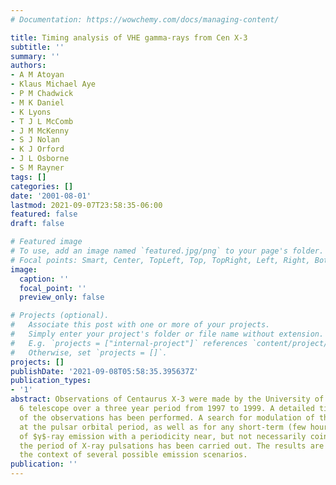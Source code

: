 ```yaml
---
# Documentation: https://wowchemy.com/docs/managing-content/

title: Timing analysis of VHE gamma-rays from Cen X-3
subtitle: ''
summary: ''
authors:
- A M Atoyan
- Klaus Michael Aye
- P M Chadwick
- M K Daniel
- K Lyons
- T J L McComb
- J M McKenny
- S J Nolan
- K J Orford
- J L Osborne
- S M Rayner
tags: []
categories: []
date: '2001-08-01'
lastmod: 2021-09-07T23:58:35-06:00
featured: false
draft: false

# Featured image
# To use, add an image named `featured.jpg/png` to your page's folder.
# Focal points: Smart, Center, TopLeft, Top, TopRight, Left, Right, BottomLeft, Bottom, BottomRight.
image:
  caption: ''
  focal_point: ''
  preview_only: false

# Projects (optional).
#   Associate this post with one or more of your projects.
#   Simply enter your project's folder or file name without extension.
#   E.g. `projects = ["internal-project"]` references `content/project/deep-learning/index.md`.
#   Otherwise, set `projects = []`.
projects: []
publishDate: '2021-09-08T05:58:35.395637Z'
publication_types:
- '1'
abstract: Observations of Centaurus X-3 were made by the University of Durham Mark
  6 telescope over a three year period from 1997 to 1999. A detailed timing analysis
  of the observations has been performed. A search for modulation of the $γ$-ray signal
  at the pulsar orbital period, as well as for any short-term (few hours) episodes
  of $γ$-ray emission with a periodicity near, but not necessarily coincident with,
  the period of X-ray pulsations has been carried out. The results are presented in
  the context of several possible emission scenarios.
publication: ''
---
```

